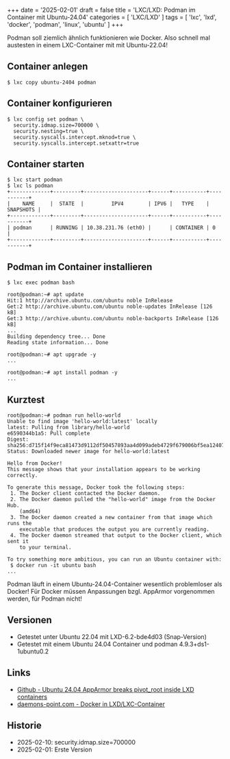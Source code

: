 +++
date = '2025-02-01'
draft = false
title = 'LXC/LXD: Podman im Container mit Ubuntu-24.04'
categories = [ 'LXC/LXD' ]
tags = [ 'lxc', 'lxd', 'docker', 'podman', 'linux', 'ubuntu' ]
+++

<!--
LXC/LXD: Podman im Container mit Ubuntu-24.04
=============================================
-->

Podman soll ziemlich ähnlich funktionieren
wie Docker. Also schnell mal austesten in einem
LXC-Container mit mit Ubuntu-22.04!

<!--more-->

Container anlegen
-----------------

```
$ lxc copy ubuntu-2404 podman
```

Container konfigurieren
-----------------------

```
$ lxc config set podman \
  security.idmap.size=700000 \
  security.nesting=true \
  security.syscalls.intercept.mknod=true \
  security.syscalls.intercept.setxattr=true
```

Container starten
-----------------

```
$ lxc start podman
$ lxc ls podman
+-------------+---------+---------------------+------+-----------+-----------+
|    NAME     |  STATE  |         IPV4        | IPV6 |   TYPE    | SNAPSHOTS |
+-------------+---------+---------------------+------+-----------+-----------+
| podman      | RUNNING | 10.38.231.76 (eth0) |      | CONTAINER | 0         |
+-------------+---------+---------------------+------+-----------+-----------+
```

Podman im Container installieren
--------------------------------

```
$ lxc exec podman bash

root@podman:~# apt update
Hit:1 http://archive.ubuntu.com/ubuntu noble InRelease
Get:2 http://archive.ubuntu.com/ubuntu noble-updates InRelease [126 kB]
Get:3 http://archive.ubuntu.com/ubuntu noble-backports InRelease [126 kB]
...
Building dependency tree... Done
Reading state information... Done

root@podman:~# apt upgrade -y
...

root@podman:~# apt install podman -y
...
```

Kurztest
--------

```
root@podman:~# podman run hello-world
Unable to find image 'hello-world:latest' locally
latest: Pulling from library/hello-world
e6590344b1a5: Pull complete
Digest: sha256:d715f14f9eca81473d9112df50457893aa4d099adeb4729f679006bf5ea12407
Status: Downloaded newer image for hello-world:latest

Hello from Docker!
This message shows that your installation appears to be working correctly.

To generate this message, Docker took the following steps:
 1. The Docker client contacted the Docker daemon.
 2. The Docker daemon pulled the "hello-world" image from the Docker Hub.
    (amd64)
 3. The Docker daemon created a new container from that image which runs the
    executable that produces the output you are currently reading.
 4. The Docker daemon streamed that output to the Docker client, which sent it
    to your terminal.

To try something more ambitious, you can run an Ubuntu container with:
 $ docker run -it ubuntu bash
...
```

Podman läuft in einem Ubuntu-24.04-Container wesentlich problemloser
als Docker! Für Docker müssen Anpassungen bzgl. AppArmor
vorgenommen werden, für Podman nicht!

Versionen
---------

- Getestet unter Ubuntu 22.04 mit LXD-6.2-bde4d03
  (Snap-Version)
- Getestet mit einem Ubuntu 24.04 Container
  und podman 4.9.3+ds1-1ubuntu0.2

Links
-----

- [Github - Ubuntu 24.04 AppArmor breaks pivot_root inside LXD containers](https://github.com/canonical/lxd/issues/13389)
- [daemons-point.com - Docker in LXD/LXC-Container](https://daemons-point.com/blog/2022/12/25/docker-in-lxc-container/)

Historie
--------

- 2025-02-10: security.idmap.size=700000
- 2025-02-01: Erste Version
